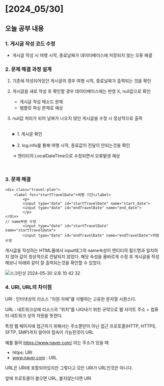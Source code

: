# [2024_05/30]

## 오늘 공부 내용

### 1. 게시글 작성 코드 수정
- 게시글 작성 시 여행 시작, 종료날짜가 데이터베이스에 저장되지 않는 오류 해결

### 2. 문제 해결 과정 설계

1. 기존에 작성되어있던 게시글의 경우 여행 시작, 종료날짜가 출력되는 것을 확인
2. 게시글을 새로 작성 후 확인할 경우 데이터베이스에는 반영 X, null값으로 확인
    - 게시글 작성 메소드 문제
    - 템플릿 파싱 문제로 예상
3.  null값 처리가 되어 날짜가 나오지 않던 게시글을 수정 시 정상적으로 출력
    
    <br>
    <details>
    <summary>1. 게시글 확인</summary>
    ![서버 구성] (<img width="757" alt="30" src="https://github.com/GollllDong/TIL/assets/109501612/1f0f641e-7bdb-4a57-a787-3b113c4e140e">)
    </details>

    <br>
    <details>
    <summary>2. log.info를 통해 여행 시작, 종료값이 전달이 안되는것을 확인</summary>
    
    ```
    View name 'redirect:', model {reviewDTO=ReviewDTO(postId=null, grade=3, expense=200, startTravelDate=null, endTravelDate=null, imageDTOs=null), org.springframework.validation.BindingResult.reviewDTO=org.springframework.validation.BeanPropertyBindingResult: 0 errors}
    ```
    </details>

    → 엔티티의 LocalDateTIme으로 수정되면서 오류발생 예상

    <br>

### 3. 문제 해결

    
    <div class="travel-plan">
        <label for="startTravelDate">여행 기간</label>
            <p>
            <input type="date" id="startTravelDate" name="start_date">
            <input type="date" id="endTravelDate" name="end_date">
            </p>
    </div>
    // name부분 수정        
            <input type="date" id="startTravelDate" name="startTravelDate">
            <input type="date" id="endTravelDate" name="endTravelDate">처럼 수정
게시글을 작성하는 HTML폼에서 input태그의 name속성이 엔티티의 필드명과 일치하지 않아 값이 정상적으로 전달되지 않았다.
해당 속성을 올바르게 수정 후 게시글을 작성해보니 아래와 같이 잘 출력되는것을 확인할 수 있었다.
<br>

![스크린샷 2024-05-30 오후 10 42 32](https://github.com/GollllDong/TIL/assets/109501612/3bb1336a-6f2f-4fe7-b0c2-9d9ff4b1f43f)

### 4. URI, URL의 차이점
URI : 인터넷상의 리소스 “자원 자체”를 식별하는 고유한 문자열 시퀀스다.

URL : 네트워크상에 리소스의 “위치”를 나타내기 위한 규약으로 웹 사이트 주소 + 컴퓨터 네트워크 상의 자원을 뜻한다.

특정 웹 페이지에 접근하기 위해서는 주소뿐만이 아닌 접근 프로토콜(HTTP, HTTPS, SFTP, SMP)까지 알아야 접속이 가능한것이 URL

예를 들어 https://www.naver.com/ 라는 주소가 있을 때

- https: URI
- www.naver.com : URL

<p>URL은 URI에 포함되어있지만 그렇다고 모든 URI가 URL인것은 아니다.</p>

앞에 프로토콜이 붙으면 URL, 붙지않는다면 URI